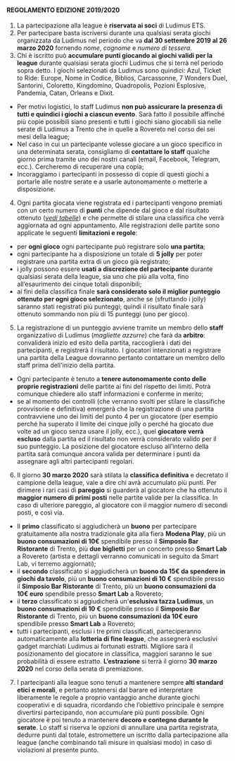 #### REGOLAMENTO EDIZIONE 2019/2020
1. La partecipazione alla league è **riservata ai soci** di Ludimus ETS.
2. Per partecipare basta iscriversi durante una qualsiasi serata giochi organizzata da Ludimus nel periodo che va **dal 30 settembre 2019 al 26 marzo 2020** fornendo *nome*, *cognome* e *numero di tessera*.
3. Chi è iscritto può **accumulare punti giocando ai giochi validi per la league** durante qualsiasi serata giochi Ludimus che si terrà nel periodo sopra detto. I giochi selezionati da Ludimus sono quindici: Azul, Ticket to Ride: Europe, Nome in Codice, Biblios, Carcassonne, 7 Wonders Duel, Santorini, Coloretto, Kingdomino, Quadropolis, Pozioni Esplosive, Pandemia, Catan, Orleans e Dixit.
  * Per motivi logistici, lo staff Ludimus **non può assicurare la presenza di tutti e quindici i giochi a ciascun evento**. Sarà fatto il possibile affinché più copie possibili siano presenti e tutti i giochi siano giocabili sia nelle serate di Ludimus a Trento che in quelle a Rovereto nel corso dei sei mesi della league;
  * Nel caso in cui un partecipante volesse giocare a un gioco specifico in una determinata serata, consigliamo di **contattare lo staff** qualche giorno prima tramite uno dei nostri canali (email, Facebook, Telegram, ecc.). Cercheremo di recuperare una copia;
  * Incoraggiamo i partecipanti in possesso di copie di questi giochi a portarle alle nostre serate e a usarle autonomamente o metterle a disposizione.
4. Ogni partita giocata viene registrata ed i partecipanti vengono premiati con un certo numero di **punti** che dipende dal gioco e dal risultato ottenuto ([*vedi tabelle*](#league_games)) e che permette di stilare una classifica che verrà aggiornata ad ogni appuntamento. Alle registrazioni delle partite sono applicate le seguenti **limitazioni e regole**:
  * per **ogni gioco** ogni partecipante può registrare solo **una partita**;
  * ogni partecipante ha a disposizione un totale di **5 jolly** per poter registrare una partita extra di un gioco già registrato;
  * i jolly possono essere **usati a discrezione del partecipante** durante qualsiasi serata della league, sia uno che più alla volta, fino all’esaurimento dei cinque totali disponibili;
  * ai fini della classifica finale **sarà considerato solo il miglior punteggio ottenuto per ogni gioco selezionato**, anche se (sfruttando i jolly) saranno stati registrati più punteggi; quindi il risultato finale sarà ottenuto sommando non più di 15 punteggi (uno per gioco).
5. La registrazione di un punteggio avviene tramite un membro dello **staff** organizzativo di Ludimus (*magliette azzurre*) che farà da **arbitro**: convaliderà inizio ed esito della partita, raccoglierà i dati dei partecipanti, e registrerà il risultato. I giocatori intenzionati a registrare una partita della League dovranno pertanto contattare un membro dello staff prima dell'inizio della partita.
  * Ogni partecipante è tenuto a **tenere autonomamente conto delle proprie registrazioni** delle partite ai fini del rispetto dei limiti. Potrà comunque chiedere allo staff informazioni e conferme in merito;
  * se al momento dei controlli (che verranno svolti per stilare le classifiche provvisorie e definitiva) emergerà che la registrazione di una partita contravviene uno dei limiti del punto 4 per un giocatore (per esempio perché ha superato il limite dei cinque jolly o perché ha giocato due volte ad un gioco senza usare il jolly, ecc.), quel **giocatore verrà escluso** dalla partita ed il risultato non verrà considerato valido per il suo punteggio. La posizione del giocatore escluso all’interno della partita sarà comunque ancora valida per determinare i punti da assegnare agli altri partecipanti regolari.
6. Il giorno **30 marzo 2020** sarà stilata la **classifica definitiva** e decretato il campione della league, vale a dire chi avrà accumulato più punti. Per dirimere i rari casi di **pareggio** si guarderà al giocatore che ha ottenuto il **maggior numero di primi posti** nelle partite valide per la classifica. In caso di ulteriore pareggio, al giocatore con il maggior numero di secondi posti, e così via.
  * Il **primo** classificato si aggiudicherà un **buono** per partecipare gratuitamente alla nostra tradizionale gita alla fiera **Modena Play**, più un **buono consumazioni di 10€** spendibile presso il **Simposio Bar Ristorante** di Trento, più **due biglietti** per un concerto presso **Smart Lab** a Rovereto (artista e dettagli verranno comunicati in seguito da Smart Lab, vi terremo aggiornati);
  * il **secondo** classificato si aggiudicherà un **buono da 15€ da spendere in giochi da tavolo**, più un **buono consumazioni di 10 €** spendibile presso il **Simposio Bar Ristorante** di Trento, più un **buono consumazioni da 10€ euro** spendibile presso **Smart Lab** a Rovereto;
  * il **terzo** classificato si aggiudicherà un'**esclusiva tazza Ludimus**, un **buono consumazioni di 10 €** spendibile presso il **Simposio Bar Ristorante** di Trento, più un **buono consumazioni da 10€ euro** spendibile presso **Smart Lab** a Rovereto;
  * tutti i partecipanti, esclusi i tre primi classificati, parteciperanno automaticamente alla **lotteria di fine league**, che assegnerà esclusivi gadget marchiati Ludimus ai fortunati estratti. Migliore sarà il posizionamento del giocatore in classifica, maggiori saranno le sue probabilità di essere estratto. **L’estrazione** si terrà il giorno **30 marzo 2020** nel corso della serata di premiazione.
7. I partecipanti alla league sono tenuti a mantenere sempre **alti standard etici e morali**, e pertanto astenersi dal barare ed interpretare liberamente le regole a proprio vantaggio anche durante giochi cooperativi e di squadra, ricordando che l’obiettivo principale è sempre divertirsi partecipando, non accumulare più punti possibile. Ogni giocatore è poi tenuto a mantenere **decoro e contegno durante le serate**. Lo staff si riserva le opzioni di annullare una partita registrata, dedurre punti dal totale, estromettere un iscritto dalla partecipazione alla league (anche combinando tali misure in qualsiasi modo) in caso di violazioni al presente punto.

